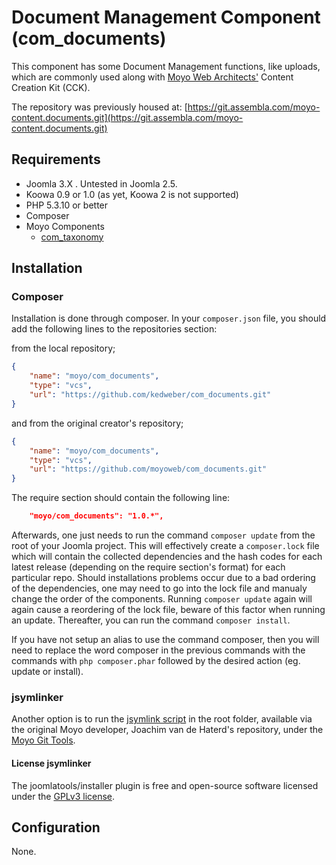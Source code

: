 # Document Management Component \(com_documents\)

This component has some Document Management functions, like uploads, which are commonly used along with [Moyo Web Architects'](http://moyoweb.nl) Content Creation Kit \(CCK\).

The repository was previously housed at: [https://git.assembla.com/moyo-content.documents.git](https://git.assembla.com/moyo-content.documents.git)

## Requirements

* Joomla 3.X . Untested in Joomla 2.5.
* Koowa 0.9 or 1.0 (as yet, Koowa 2 is not supported)
* PHP 5.3.10 or better
* Composer
* Moyo Components
    * [com_taxonomy](https://github.com/kedweber/com_taxonomy)

## Installation

### Composer

Installation is done through composer. In your `composer.json` file, you should add the following lines to the repositories
section:

from the local repository;

```json
{
    "name": "moyo/com_documents",
    "type": "vcs",
    "url": "https://github.com/kedweber/com_documents.git"
}
```

and from the original creator's repository;

```json
{
    "name": "moyo/com_documents",
    "type": "vcs",
    "url": "https://github.com/moyoweb/com_documents.git"
}
```

The require section should contain the following line:

```json
    "moyo/com_documents": "1.0.*",
```

Afterwards, one just needs to run the command `composer update` from the root of your Joomla project. This will 
effectively create a `composer.lock` file which will contain the collected dependencies and the hash codes for 
each latest release \(depending on the require section's format\) for each particular repo. Should installations 
problems occur due to a bad ordering of the dependencies, one may need to go into the lock file and manualy change 
the order of the components. Running `composer update` again will again cause a reordering of the lock file, beware of 
this factor when running an update. Thereafter, you can run the command `composer install`. 

If you have not setup an alias to use the command composer, then you will need to replace the word composer in the previous commands with the 
commands with `php composer.phar` followed by the desired action \(eg. update or install\).

### jsymlinker

Another option is to run the [jsymlink script](https://github.com/derjoachim/moyo-git-tools) in the root folder, available via the original Moyo developer, Joachim van de Haterd's repository, under 
the [Moyo Git Tools](https://github.com/derjoachim/moyo-git-tools).

#### License jsymlinker

The joomlatools/installer plugin is free and open-source software licensed under the [GPLv3 license](https://github.com/derjoachim/joomla-composer/blob/develop/gplv3-license).

## Configuration

None.
